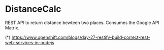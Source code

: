 DistanceCalc
============

REST API to return distance bewteen two places. 
Consumes the Google API Matrix. 

(*) https://www.openshift.com/blogs/day-27-restify-build-correct-rest-web-services-in-nodejs